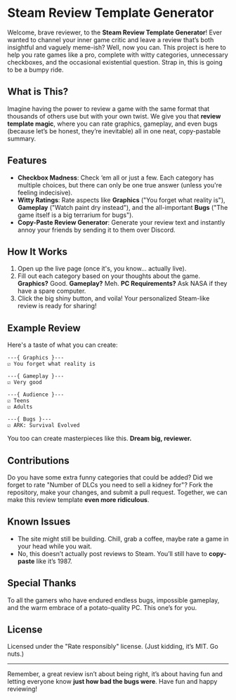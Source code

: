 # Steam Review Template Generator

Welcome, brave reviewer, to the **Steam Review Template Generator**! Ever wanted to channel your inner game critic and leave a review that’s both insightful and vaguely meme-ish? Well, now you can. This project is here to help you rate games like a pro, complete with witty categories, unnecessary checkboxes, and the occasional existential question. Strap in, this is going to be a bumpy ride.

## What is This?
Imagine having the power to review a game with the same format that thousands of others use but with your own twist. We give you that **review template magic**, where you can rate graphics, gameplay, and even bugs (because let’s be honest, they’re inevitable) all in one neat, copy-pastable summary.

## Features
- **Checkbox Madness**: Check ‘em all or just a few. Each category has multiple choices, but there can only be one true answer (unless you're feeling indecisive).
- **Witty Ratings**: Rate aspects like **Graphics** ("You forget what reality is"), **Gameplay** ("Watch paint dry instead"), and the all-important **Bugs** ("The game itself is a big terrarium for bugs").
- **Copy-Paste Review Generator**: Generate your review text and instantly annoy your friends by sending it to them over Discord.

## How It Works
1. Open up the live page (once it's, you know... actually live).
2. Fill out each category based on your thoughts about the game. **Graphics?** Good. **Gameplay?** Meh. **PC Requirements?** Ask NASA if they have a spare computer.
3. Click the big shiny button, and voila! Your personalized Steam-like review is ready for sharing!

## Example Review
Here's a taste of what you can create:
```
---{ Graphics }---
☑ You forget what reality is

---{ Gameplay }---
☑ Very good

---{ Audience }---
☑ Teens
☑ Adults

---{ Bugs }---
☑ ARK: Survival Evolved
```
You too can create masterpieces like this. **Dream big, reviewer.**

## Contributions
Do you have some extra funny categories that could be added? Did we forget to rate "Number of DLCs you need to sell a kidney for"? Fork the repository, make your changes, and submit a pull request. Together, we can make this review template **even more ridiculous**.

## Known Issues
- The site might still be building. Chill, grab a coffee, maybe rate a game in your head while you wait.
- No, this doesn’t actually post reviews to Steam. You’ll still have to **copy-paste** like it’s 1987.

## Special Thanks
To all the gamers who have endured endless bugs, impossible gameplay, and the warm embrace of a potato-quality PC. This one’s for you.

## License
Licensed under the "Rate responsibly" license. (Just kidding, it’s MIT. Go nuts.)

---
Remember, a great review isn’t about being right, it’s about having fun and letting everyone know **just how bad the bugs were**. Have fun and happy reviewing!


